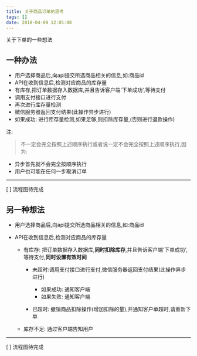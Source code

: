 ```yaml
---
title: 关于商品订单的思考
tags: []
date: 2018-04-09 12:05:08
---
```

关于下单的一些想法
<!--more-->

## 一种办法

- 用户选择商品后,向api提交所选商品相关的信息,如:商品id
- API在收到信息后,检测对应商品的库存量
- 有库存,把订单数据存入数据库,并且告诉客户端'下单成功',等待支付
- 调用支付接口进行支付
- 再次进行库存量检测
- 微信服务器返回支付结果(此操作异步进行)
- 如果成功: 进行库存量检测,如果足够,则扣除库存量,(否则进行退款操作)

注:
> 不一定会完全按照上述顺序执行或者说一定不会完全按照上述顺序执行,因为:
- 异步首先就不会完全按顺序执行
- 用户也可能在任何一步取消订单

---
[ ] 流程图待完成

## 另一种想法

- 用户选择商品后,向api提交所选商品相关的信息,如:商品id
- API在收到信息后,检测对应商品的库存量

  - 有库存: 把订单数据存入数据库,**同时扣除库存**,并且告诉客户端'下单成功',等待支付,**同时设置有效时间**

    - 未超时:调用支付接口进行支付,微信服务器返回支付结果(此操作异步进行)

      - 如果成功: 通知客户端
      - 如果失败: 通知客户端

    - 已超时: 撤销商品扣除操作(增加扣除的量),并通知客户单超时,请重新下单

  - 库存不足: 通过客户端告知用户

---
[ ] 流程图待完成